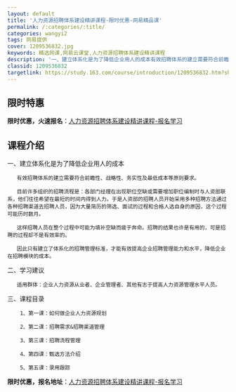 ```yaml
---
layout: default
title: '人力资源招聘体系建设精讲课程-限时优惠-网易精品课'
permalink: /:categories/:title/
categories: wangyi2
tags: 网易提供
cover: 1209536832.jpg
keywords: 精选网课,网易云课堂,人力资源招聘体系建设精讲课程
description: '一、建立体系化是为了降低企业用人的成本有效招聘体系的建立需要符合前瞻性、战略性、务实性及最低成本等原则要求。目前许多组织'
classid: 1209536832
targetlink: https://study.163.com/course/introduction/1209536832.htm?share=1&shareId=1025206652&utm_campaign=share&utm_medium=iphoneShare&utm_source=&utm_u=1025206652
---
```


## 限时特惠

**限时优惠，火速报名**：[人力资源招聘体系建设精讲课程-报名学习](https://study.163.com/course/introduction/1209536832.htm?share=1&shareId=1025206652&utm_campaign=share&utm_medium=iphoneShare&utm_source=&utm_u=1025206652)

## 课程介绍

一、建立体系化是为了降低企业用人的成本

       有效招聘体系的建立需要符合前瞻性、战略性、务实性及最低成本等原则要求。

       目前许多组织的招聘流程是：各部门经理在出现职位空缺或需要增加职位编制时与人资部联系，他们往往希望在最短的时间内得到人力。于是人资部的招聘人员开始采用多种招聘方法通过各种招聘渠道去招聘人员，因为大量简历的筛选、面试的过程和合格人选自身的原因，这个过程可能历时数月。

       这样招聘人员在整个过程中可能为填补空缺而疲于奔命。招聘的结果也许是有用的，可是招聘的过程却不是有效率的。

       因此只有建立了体系化的招聘管理标准，才能有效提高企业招聘管理能力和水平，降低企业在招聘模块的成本。

二、学习建议

       适用群体：企业人力资源从业者、企业管理者、其他有志于提高人力资源管理水平人员。

三、课程目录

        1、第一课：如何做企业人力资源规划

        2、第二课：招聘需求&招聘渠道管理

        3、第三课：招聘流程管理

        4、第四课：甄选方法介绍

        5、第五课：录用跟踪

**限时优惠，报名地址**：[人力资源招聘体系建设精讲课程-报名学习](https://study.163.com/course/introduction/1209536832.htm?share=1&shareId=1025206652&utm_campaign=share&utm_medium=iphoneShare&utm_source=&utm_u=1025206652)


